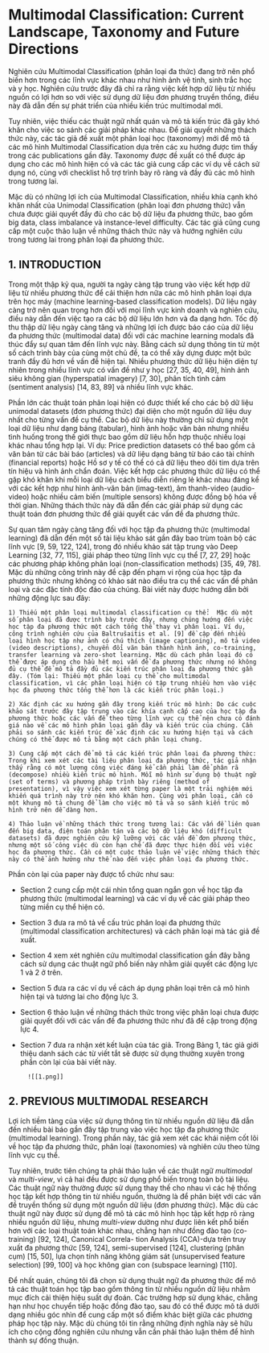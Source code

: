 # Multimodal Classification: Current Landscape, Taxonomy and Future Directions

Nghiên cứu Multimodal Classification (phân loại đa thức) đang trở nên phổ biến hơn trong các lĩnh vực khác nhau như hình ảnh vệ tinh, sinh trắc học và y học. Nghiên cứu trước đây đã chỉ ra rằng việc kết hợp dữ liệu từ nhiều nguồn có lợi hơn so với việc sử dụng dữ liệu đơn phương truyền thống, điều này đã dẫn đến sự phát triển của nhiều kiến trúc multimodal mới.

Tuy nhiên, việc thiếu các thuật ngữ nhất quán và mô tả kiến trúc đã gây khó khăn cho việc so sánh các giải pháp khác nhau. Để giải quyết những thách thức này, các tác giả đề xuất một phân loại học (taxonomy) mới để mô tả các mô hình Multimodal Classification dựa trên các xu hướng được tìm thấy trong các publications gần đây. Taxonomy được đề xuất có thể được áp dụng cho các mô hình hiện có và các tác giả cung cấp các ví dụ về cách sử dụng nó, cùng với checklist hỗ trợ trình bày rõ ràng và đầy đủ các mô hình trong tương lai.

Mặc dù có những lợi ích của Multimodal Classification, nhiều khía cạnh khó khăn nhất của Unimodal Classification (phân loại đơn phương thức) vẫn chưa được giải quyết đầy đủ cho các bộ dữ liệu đa phương thức, bao gồm big data, class imbalance và instance-level difficulty. Các tác giả cũng cung cấp một cuộc thảo luận về những thách thức này và hướng nghiên cứu trong tương lai trong phân loại đa phương thức.
## 1. INTRODUCTION

Trong một thập kỷ qua, người ta ngày càng tập trung vào việc kết hợp dữ liệu từ nhiều phương thức để cải thiện hơn nữa các mô hình phân loại dựa trên học máy (machine learning-based classification models). Dữ liệu ngày càng trở nên quan trọng hơn đối với mọi lĩnh vực kinh doanh và nghiên cứu, điều này dẫn đến việc tạo ra các bộ dữ liệu lớn hơn và đa dạng hơn. Tốc độ thu thập dữ liệu ngày càng tăng và những lợi ích được báo cáo của dữ liệu đa phương thức (multimodal data) đối với các machine learning modals đã thúc đẩy sự quan tâm đến lĩnh vực này. Bằng cách sử dụng thông tin từ một số cách trình bày của cùng một chủ đề, ta có thể xây dựng được một bức tranh đầy đủ hơn về vấn đề hiện tại. Nhiều phương thức dữ liệu hiện diện tự nhiên trong nhiều lĩnh vực có vấn đề như y học [27, 35, 40, 49], hình ảnh siêu không gian (hyperspatial imagery) [7, 30], phân tích tình cảm (sentiment analysis) [14, 83, 89] và nhiều lĩnh vực khác.

Phần lớn các thuật toán phân loại hiện có được thiết kế cho các bộ dữ liệu unimodal datasets (đơn phương thức) đại diện cho một nguồn dữ liệu duy nhất cho từng vấn đề cụ thể. Các bộ dữ liệu này thường chỉ sử dụng một loại dữ liệu như dạng bảng (tabular), hình ảnh hoặc văn bản nhưng nhiều tình huống trong thế giới thực bao gồm dữ liệu hỗn hợp thuộc nhiều loại khác nhau tổng hợp lại. Ví dụ: Price prediction datasets có thể bao gồm cả văn bản từ các bài báo (articles) và dữ liệu dạng bảng từ báo cáo tài chính (financial reports) hoặc Hồ sơ y tế có thể có cả dữ liệu theo dõi tim dựa trên tín hiệu và hình ảnh chẩn đoán. Việc kết hợp các phương thức dữ liệu có thể gặp khó khăn khi mỗi loại dữ liệu cách biểu diễn riêng lẻ khác nhau đáng kể với các kết hợp như hình ảnh-văn bản (imag-text), âm thanh-video (audio-video) hoặc nhiều cảm biến (multiple sensors) không được đồng bộ hóa về thời gian. Những thách thức này đã dẫn đến các giải pháp sử dụng các thuật toán đơn phương thức để giải quyết các vấn đề đa phương thức.

Sự quan tâm ngày càng tăng đối với học tập đa phương thức (multimodal learning) đã dẫn đến một số tài liệu khảo sát gần đây bao trùm toàn bộ các lĩnh vực [9, 59, 122, 124], trong đó nhiều khảo sát tập trung vào Deep Learning [32, 77, 115], giải pháp theo từng lĩnh vực cụ thể [7, 27, 29] hoặc các phương pháp không phân loại (non-classification methods) [35, 49, 78]. Mặc dù những công trình này đề cập đến phạm vi rộng của học tập đa phương thức nhưng không có khảo sát nào điều tra cụ thể các vấn đề phân loại và các đặc tính độc đáo của chúng. Bài viết này được hướng dẫn bởi những động lực sau đây:

	1) Thiếu một phân loại multimodal classification cụ thể:  Mặc dù một số phân loại đã được trình bày trước đây, nhưng chúng hướng đến việc học tập đa phương thức một cách tổng thể thay vì phân loại. Ví dụ, công trình nghiên cứu của Baltrušaitis et al. [9] đề cập đến nhiều loại hình học tập như ảnh có chú thích (image captioning), mô tả video (video descriptions), chuyển đổi văn bản thành hình ảnh, co-training, transfer learning và zero-shot learning. Mặc dù cách phân loại đó có thể được áp dụng cho hầu hết mọi vấn đề đa phương thức nhưng nó không đủ cụ thể để mô tả đầy đủ các kiến ​​trúc phân loại đa phương thức gần đây. (Tóm lại: Thiếu một phân loại cụ thể cho multimodal classification, vì các phân loại hiện có tập trung nhiều hơn vào việc học đa phương thức tổng thể hơn là các kiến trúc phân loại.)
	
	2) Xác định các xu hướng gần đây trong kiến ​​trúc mô hình: Do các cuộc khảo sát trước đây tập trung vào các khía cạnh cấp cao của học tập đa phương thức hoặc các vấn đề theo từng lĩnh vực cụ thể nên chưa có đánh giá nào về các mô hình phân loại gần đây và kiến ​​trúc của chúng. Cần phải so sánh các kiến ​​trúc để xác định các xu hướng hiện tại và cách chúng có thể được mô tả bằng một cách phân loại chung.
	
	3) Cung cấp một cách để mô tả các kiến ​​trúc phân loại đa phương thức: Trong khi xem xét các tài liệu phân loại đa phương thức, tác giả nhận thấy rằng có một lượng công việc đáng kể cần phải làm để phân rã (decompose) nhiều kiến ​​trúc mô hình. Mỗi mô hình sử dụng bộ thuật ngữ (set of terms) và phương pháp trình bày riêng (method of presentation), vì vậy việc xem xét từng paper là một trải nghiệm mới khiến quá trình này trở nên khó khăn hơn. Cùng với phân loại, cần có một khung mô tả chung để làm cho việc mô tả và so sánh kiến ​​trúc mô hình trở nên dễ dàng hơn.
	
	4) Thảo luận về những thách thức trong tương lai: Các vấn đề liên quan đến big data, điện toán phân tán và các bộ dữ liệu khó (difficult datasets) đã được nghiên cứu kỹ lưỡng với các vấn đề đơn phương thức, nhưng một số công việc dù còn hạn chế đã được thực hiện đối với việc học đa phương thức. Cần có một cuộc thảo luận về việc những thách thức này có thể ảnh hưởng như thế nào đến việc phân loại đa phương thức.

Phần còn lại của paper này được tổ chức như sau: 
- Section 2 cung cấp một cái nhìn tổng quan ngắn gọn về học tập đa phương thức (multimodal learning) và các ví dụ về các giải pháp theo từng miền cụ thể hiện có. 
- Section 3 đưa ra mô tả về cấu trúc phân loại đa phương thức (multimodal classification architectures) và cách phân loại mà tác giả đề xuất.
- Section 4 xem xét nghiên cứu multimodal classification gần đây bằng cách sử dụng các thuật ngữ phổ biến này nhằm giải quyết các động lực 1 và 2 ở trên. 
- Section 5 đưa ra các ví dụ về cách áp dụng phân loại trên cả mô hình hiện tại và tương lai cho động lực 3. 
- Section 6 thảo luận về những thách thức trong việc phân loại chưa được giải quyết đối với các vấn đề đa phương thức như đã đề cập trong động lực 4. 
- Section 7 đưa ra nhận xét kết luận của tác giả. Trong Bảng 1, tác giả giới thiệu danh sách các từ viết tắt sẽ được sử dụng thường xuyên trong phần còn lại của bài viết này.

		![[1.png]]
## 2. PREVIOUS MULTIMODAL RESEARCH

Lợi ích tiềm tàng của việc sử dụng thông tin từ nhiều nguồn dữ liệu đã dẫn đến nhiều bài báo gần đây tập trung vào việc học tập đa phương thức (multimodal learning). Trong phần này, tác giả xem xét các khái niệm cốt lõi về học tập đa phương thức, phân loại (taxonomies) và nghiên cứu theo từng lĩnh vực cụ thể.

Tuy nhiên, trước tiên chúng ta phải thảo luận về các thuật ngữ *multimodal* và *multi-view*, vì cả hai đều được sử dụng phổ biến trong toàn bộ tài liệu. Các thuật ngữ này thường được sử dụng thay thế cho nhau vì các hệ thống học tập kết hợp thông tin từ nhiều nguồn, thường là để phân biệt với các vấn đề truyền thống sử dụng một nguồn dữ liệu (đơn phương thức). Mặc dù các thuật ngữ này được sử dụng để mô tả các mô hình học tập kết hợp rõ ràng nhiều nguồn dữ liệu, nhưng *multi-view* dường như được liên kết phổ biến hơn với các loại thuật toán khác nhau, chẳng hạn như đồng đào tạo (co-training) [92, 124], Canonical Correla- tion Analysis (CCA)-dựa trên truy xuất đa phương thức [59, 124], semi-supervised [124], clustering (phân cụm) [15, 50], lựa chọn tính năng không giám sát (unsupervised feature selection) [99, 100] và học không gian con (subspace learning) [110]. 

Để nhất quán, chúng tôi đã chọn sử dụng thuật ngữ đa phương thức để mô tả các thuật toán học tập bao gồm thông tin từ nhiều nguồn dữ liệu nhằm mục đích cải thiện hiệu suất dự đoán. Các trường hợp sử dụng khác, chẳng hạn như học chuyển tiếp hoặc đồng đào tạo, sau đó có thể được mô tả dưới dạng nhiều góc nhìn để cung cấp một số điểm khác biệt giữa các phương pháp học tập này. Mặc dù chúng tôi tin rằng những định nghĩa này sẽ hữu ích cho cộng đồng nghiên cứu nhưng vẫn cần phải thảo luận thêm để hình thành sự đồng thuận.
